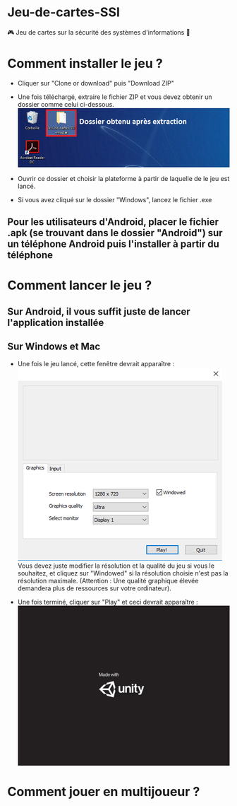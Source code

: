 # Jeu-de-cartes-SSI
🎮 Jeu de cartes sur la sécurité des systèmes d'informations 🔐

# Comment installer le jeu ?
- Cliquer sur "Clone or download" puis "Download ZIP"
- Une fois téléchargé, extraire le fichier ZIP et vous devez obtenir un dossier comme celui ci-dessous.
![](images/extract.png)

- Ouvrir ce dossier et choisir la plateforme à partir de laquelle de le jeu est lancé.
- Si vous avez cliqué sur le dossier "Windows", lancez le fichier .exe

## Pour les utilisateurs d'Android, placer le fichier .apk (se trouvant dans le dossier "Android") sur un téléphone Android puis l'installer à partir du téléphone

# Comment lancer le jeu ?
## Sur Android, il vous suffit juste de lancer l'application installée

## Sur Windows et Mac
- Une fois le jeu lancé, cette fenêtre devrait apparaître :
![](images/jeu_config.png)
Vous devez juste modifier la résolution et la qualité du jeu si vous le souhaitez, et cliquez sur "Windowed" si la résolution choisie n'est pas la résolution maximale. (Attention : Une qualité graphique élevée demandera plus de ressources sur votre ordinateur).

- Une fois terminé, cliquer sur "Play" et ceci devrait apparaître :
![](images/jeu_lance.png)

# Comment jouer en multijoueur ?
